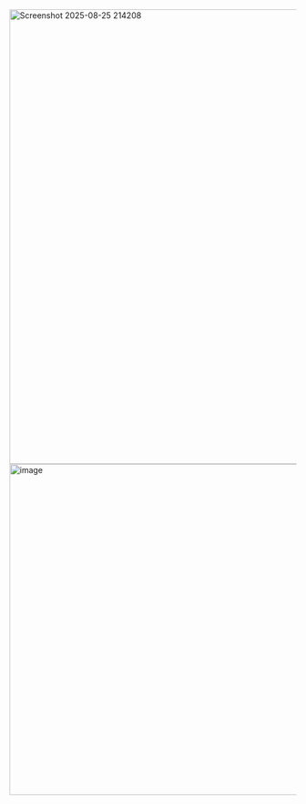 <img width="1545" height="798" alt="Screenshot 2025-08-25 214208" src="https://github.com/user-attachments/assets/e98dfb5e-c1e6-4ca5-a971-58b343203aa7" />
<img width="1053" height="581" alt="image" src="https://github.com/user-attachments/assets/eefafa71-5403-4971-9d59-c95db24baf04" />
